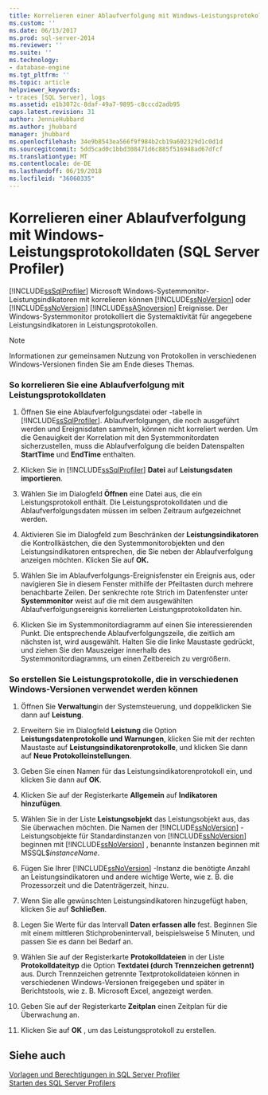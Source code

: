 ```yaml
---
title: Korrelieren einer Ablaufverfolgung mit Windows-Leistungsprotokolldaten (SQL Server Profiler) | Microsoft Docs
ms.custom: ''
ms.date: 06/13/2017
ms.prod: sql-server-2014
ms.reviewer: ''
ms.suite: ''
ms.technology:
- database-engine
ms.tgt_pltfrm: ''
ms.topic: article
helpviewer_keywords:
- traces [SQL Server], logs
ms.assetid: e1b3072c-8daf-49a7-9895-c8cccd2adb95
caps.latest.revision: 31
author: JennieHubbard
ms.author: jhubbard
manager: jhubbard
ms.openlocfilehash: 34e9b8543ea566f9f984b2cb19a602329d1c0d1d
ms.sourcegitcommit: 5dd5cad0c1bbd308471d6c885f516948ad67dfcf
ms.translationtype: MT
ms.contentlocale: de-DE
ms.lasthandoff: 06/19/2018
ms.locfileid: "36060335"
---
```

# <a name="correlate-a-trace-with-windows-performance-log-data-sql-server-profiler"></a>Korrelieren einer Ablaufverfolgung mit Windows-Leistungsprotokolldaten (SQL Server Profiler)
  [!INCLUDE[ssSqlProfiler](../includes/sssqlprofiler-md.md)] Microsoft Windows-Systemmonitor-Leistungsindikatoren mit korrelieren können [!INCLUDE[ssNoVersion](../includes/ssnoversion-md.md)] oder [!INCLUDE[ssNoVersion](../includes/ssnoversion-md.md)] [!INCLUDE[ssASnoversion](../includes/ssasnoversion-md.md)] Ereignisse. Der Windows-Systemmonitor protokolliert die Systemaktivität für angegebene Leistungsindikatoren in Leistungsprotokollen.  
  
> [!NOTE]  
>  Informationen zur gemeinsamen Nutzung von Protokollen in verschiedenen Windows-Versionen finden Sie am Ende dieses Themas.  
  
### <a name="to-correlate-a-trace-with-performance-log-data"></a>So korrelieren Sie eine Ablaufverfolgung mit Leistungsprotokolldaten  
  
1.  Öffnen Sie eine Ablaufverfolgungsdatei oder -tabelle in [!INCLUDE[ssSqlProfiler](../includes/sssqlprofiler-md.md)]. Ablaufverfolgungen, die noch ausgeführt werden und Ereignisdaten sammeln, können nicht korreliert werden. Um die Genauigkeit der Korrelation mit den Systemmonitordaten sicherzustellen, muss die Ablaufverfolgung die beiden Datenspalten **StartTime** und **EndTime** enthalten.  
  
2.  Klicken Sie in [!INCLUDE[ssSqlProfiler](../includes/sssqlprofiler-md.md)] **Datei** auf **Leistungsdaten importieren**.  
  
3.  Wählen Sie im Dialogfeld **Öffnen** eine Datei aus, die ein Leistungsprotokoll enthält. Die Leistungsprotokolldaten und die Ablaufverfolgungsdaten müssen im selben Zeitraum aufgezeichnet werden.  
  
4.  Aktivieren Sie im Dialogfeld zum Beschränken der **Leistungsindikatoren** die Kontrollkästchen, die den Systemmonitorobjekten und den Leistungsindikatoren entsprechen, die Sie neben der Ablaufverfolgung anzeigen möchten. Klicken Sie auf **OK.**  
  
5.  Wählen Sie im Ablaufverfolgungs-Ereignisfenster ein Ereignis aus, oder navigieren Sie in diesem Fenster mithilfe der Pfeiltasten durch mehrere benachbarte Zeilen. Der senkrechte rote Strich im Datenfenster unter **Systemmonitor** weist auf die mit dem ausgewählten Ablaufverfolgungsereignis korrelierten Leistungsprotokolldaten hin.  
  
6.  Klicken Sie im Systemmonitordiagramm auf einen Sie interessierenden Punkt. Die entsprechende Ablaufverfolgungszeile, die zeitlich am nächsten ist, wird ausgewählt. Halten Sie die linke Maustaste gedrückt, und ziehen Sie den Mauszeiger innerhalb des Systemmonitordiagramms, um einen Zeitbereich zu vergrößern.  
  
### <a name="to-create-performance-logs-that-can-be-shared-among-different-versions-of-windows"></a>So erstellen Sie Leistungsprotokolle, die in verschiedenen Windows-Versionen verwendet werden können  
  
1.  Öffnen Sie **Verwaltung**in der Systemsteuerung, und doppelklicken Sie dann auf **Leistung**.  
  
2.  Erweitern Sie im Dialogfeld **Leistung** die Option **Leistungsdatenprotokolle und Warnungen**, klicken Sie mit der rechten Maustaste auf **Leistungsindikatorenprotokolle**, und klicken Sie dann auf **Neue Protokolleinstellungen**.  
  
3.  Geben Sie einen Namen für das Leistungsindikatorenprotokoll ein, und klicken Sie dann auf **OK**.  
  
4.  Klicken Sie auf der Registerkarte **Allgemein** auf **Indikatoren hinzufügen**.  
  
5.  Wählen Sie in der Liste **Leistungsobjekt** das Leistungsobjekt aus, das Sie überwachen möchten. Die Namen der [!INCLUDE[ssNoVersion](../includes/ssnoversion-md.md)] -Leistungsobjekte für Standardinstanzen von [!INCLUDE[ssNoVersion](../includes/ssnoversion-md.md)] beginnen mit [!INCLUDE[ssNoVersion](../includes/ssnoversion-md.md)] , benannte Instanzen beginnen mit MSSQL$*instanceName*.  
  
6.  Fügen Sie Ihrer [!INCLUDE[ssNoVersion](../includes/ssnoversion-md.md)] -Instanz die benötigte Anzahl an Leistungsindikatoren und andere wichtige Werte, wie z. B. die Prozessorzeit und die Datenträgerzeit, hinzu.  
  
7.  Wenn Sie alle gewünschten Leistungsindikatoren hinzugefügt haben, klicken Sie auf **Schließen**.  
  
8.  Legen Sie Werte für das Intervall **Daten erfassen alle** fest. Beginnen Sie mit einem mittleren Stichprobenintervall, beispielsweise 5 Minuten, und passen Sie es dann bei Bedarf an.  
  
9. Wählen Sie auf der Registerkarte **Protokolldateien** in der Liste **Protokolldateityp** die Option **Textdatei (durch Trennzeichen getrennt)** aus. Durch Trennzeichen getrennte Textprotokolldateien können in verschiedenen Windows-Versionen freigegeben und später in Berichtstools, wie z. B. Microsoft Excel, angezeigt werden.  
  
10. Geben Sie auf der Registerkarte **Zeitplan** einen Zeitplan für die Überwachung an.  
  
11. Klicken Sie auf **OK** , um das Leistungsprotokoll zu erstellen.  
  
## <a name="see-also"></a>Siehe auch  
 [Vorlagen und Berechtigungen in SQL Server Profiler](../tools/sql-server-profiler/sql-server-profiler-templates-and-permissions.md)   
 [Starten des SQL Server Profilers](../tools/sql-server-profiler/start-sql-server-profiler.md)  
  
  